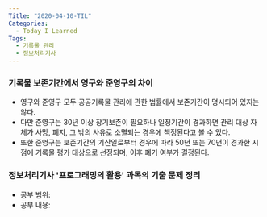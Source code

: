 ```yaml
---
Title: "2020-04-10-TIL"
Categories:
  - Today I Learned
Tags:
  - 기록물 관리
  - 정보처리기사
---
```


### 기록물 보존기간에서 영구와 준영구의 차이
  - 영구와 준영구 모두 공공기록물 관리에 관한 법률에서 보존기간이 명시되어 있지는 않다.
  - 다만 준영구는 30년 이상 장기보존이 필요하나 일정기간이 경과하면 관리 대상 자체가 사망, 폐지, 그 밖의 사유로 소멸되는 경우에 책정된다고 볼 수 있다.
  - 또한 준영구는 보존기간의 기산일로부터 경우에 따라 50년 또는 70년이 경과한 시점에 기록물 평가 대상으로 선정되며, 이후 폐기 여부가 결정된다.
  
### 정보처리기사 '프로그래밍의 활용' 과목의 기출 문제 정리
  - 공부 범위:
  - 공부 내용:
